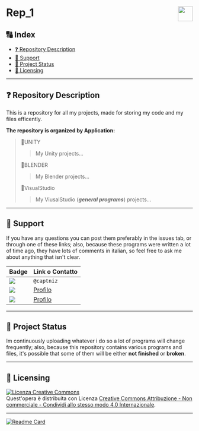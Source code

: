 # Rep_1 <img src="logo.png" align="right" height="40px" /> <!-- omit in toc -->

## 🔠 Index <!-- omit in toc -->

- [❓ Repository Description](#-repository-description)
- [💬 Support](#-support)
- [🔄 Project Status](#-project-status)
- [📃 Licensing](#-licensing)

---

## ❓ Repository Description

This is a repository for all my projects, made for storing my code and my files efficently.

**The repository is organized by Application:**

> 📂UNITY
>
> > My Unity projects...
>
> 📂BLENDER
>
> > My Blender projects...
>
> 📂VisualStudio
>
> > My ViusalStudio (**_general programs_**) projects...

---

## 💬 Support

If you have any questions you can post them preferably in the issues tab, or through one of these links; also, because these programs were written a lot of time ago, they have lots of comments in italian, so feel free to ask me about anything that isn't clear.

| Badge                                                                                                                    | Link o Contatto                                             |
| ------------------------------------------------------------------------------------------------------------------------ | ----------------------------------------------------------- |
| <img src="https://img.shields.io/badge/Telegram-2CA5E0?style=for-the-badge&logo=telegram&logoColor=white" />             | `@captniz`                                                  |
| <img src="https://img.shields.io/badge/GitHub-100000?style=for-the-badge&logo=github&logoColor=white" />                 | [Profilo](https://github.com/Captniz)                       |
| <img src="https://img.shields.io/badge/Stack_Overflow-FE7A16?style=for-the-badge&logo=stack-overflow&logoColor=white" /> | [Profilo](https://stackoverflow.com/users/17375922/captniz) |

---

## 🔄 Project Status

Im continuously uploading whatever i do so a lot of programs will change frequently; also, because this repository contains various programs and files, it's possible that some of them will be either **not finished** or **broken**.

---

## 📃 Licensing

<a rel="license" href="http://creativecommons.org/licenses/by-nc-sa/4.0/"><img alt="Licenza Creative Commons" style="border-width:0" src="https://i.creativecommons.org/l/by-nc-sa/4.0/88x31.png" /></a><br />Quest'opera è distribuita con Licenza <a rel="license" href="http://creativecommons.org/licenses/by-nc-sa/4.0/">Creative Commons Attribuzione - Non commerciale - Condividi allo stesso modo 4.0 Internazionale</a>.

---

[![Readme Card](https://github-readme-stats.vercel.app/api/pin/?username=captniz&repo=Captniz&show_icons=true&bg_color=30,FF3F21,FA205B&title_color=fff&text_color=fff&icon_color=fff)](https://github.com/anuraghazra/github-readme-stats)
